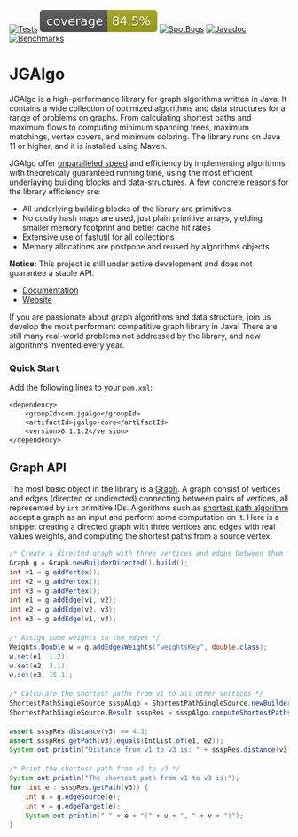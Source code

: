 
[![Tests](https://github.com/barakugav/JGAlgo/actions/workflows/tests.yaml/badge.svg)](https://github.com/barakugav/JGAlgo/actions/workflows/tests.yaml)
[![Coverage](https://github.com/barakugav/JGAlgo/blob/coverage/badges/jacoco.svg?raw=true)](https://github.com/barakugav/JGAlgo/tree/coverage)
[![SpotBugs](https://github.com/barakugav/JGAlgo/actions/workflows/spotbugs.yaml/badge.svg)](https://github.com/barakugav/JGAlgo/actions/workflows/spotbugs.yaml)
[![Javadoc](https://img.shields.io/badge/JavaDoc-Online-green)](https://barakugav.github.io/JGAlgo)
[![Benchmarks](https://github.com/barakugav/JGAlgo/actions/workflows/benchmarks.yaml/badge.svg)](https://github.com/barakugav/JGAlgo/actions/workflows/benchmarks.yaml)


# JGAlgo

JGAlgo is a high-performance library for graph algorithms written in Java. It contains a wide collection of optimized algorithms and data structures for a range of problems on graphs. From calculating shortest paths and maximum flows to computing minimum spanning trees, maximum matchings, vertex covers, and minimum coloring.
The library runs on Java 11 or higher, and it is installed using Maven.

JGAlgo offer [unparalleled speed]((https://github.com/barakugav/JGAlgo/actions/workflows/benchmarks.yaml)) and efficiency by implementing algorithms with theoreticaly guaranteed running time, using the most efficient underlaying building blocks and data-structures. A few concrete reasons for the library efficiency are:
- All underlying building blocks of the library are primitives
- No costly hash maps are used, just plain primitive arrays, yielding smaller memory footprint and better cache hit rates
- Extensive use of [fastutil](https://fastutil.di.unimi.it/) for all collections
- Memory allocations are postpone and reused by algorithms objects

**Notice:** This project is still under active development and does not guarantee a stable API.

* [Documentation](https://barakugav.github.io/JGAlgo)
* [Website](https://www.jgalgo.com/)

If you are passionate about graph algorithms and data structure, join us develop the most performant compatitive graph library in Java! There are still many real-world problems not addressed by the library, and new algorithms invented every year.

### Quick Start

Add the following lines to your `pom.xml`:
```
<dependency>
	<groupId>com.jgalgo</groupId>
	<artifactId>jgalgo-core</artifactId>
	<version>0.1.1.2</version>
</dependency>
```

## Graph API

The most basic object in the library is a [Graph](https://barakugav.github.io/JGAlgo/com/jgalgo/Graph.html). A graph consist of vertices and edges (directed or undirected) connecting between pairs of vertices, all represented by `int` primitive IDs. Algorithms such as [shortest path algorithm](https://barakugav.github.io/JGAlgo/com/jgalgo/ShortestPathSingleSource.html) accept a graph as an input and perform some computation on it. Here is a snippet creating a directed graph with three vertices and edges with real values weights, and computing the shortest paths from a source vertex:

```java
/* Create a directed graph with three vertices and edges between them */
Graph g = Graph.newBuilderDirected().build();
int v1 = g.addVertex();
int v2 = g.addVertex();
int v3 = g.addVertex();
int e1 = g.addEdge(v1, v2);
int e2 = g.addEdge(v2, v3);
int e3 = g.addEdge(v1, v3);

/* Assign some weights to the edges */
Weights.Double w = g.addEdgesWeights("weightsKey", double.class);
w.set(e1, 1.2);
w.set(e2, 3.1);
w.set(e3, 15.1);

/* Calculate the shortest paths from v1 to all other vertices */
ShortestPathSingleSource ssspAlgo = ShortestPathSingleSource.newBuilder().build();
ShortestPathSingleSource.Result ssspRes = ssspAlgo.computeShortestPaths(g, w, v1);

assert ssspRes.distance(v3) == 4.3;
assert ssspRes.getPath(v3).equals(IntList.of(e1, e2));
System.out.println("Distance from v1 to v3 is: " + ssspRes.distance(v3));

/* Print the shortest path from v1 to v3 */
System.out.println("The shortest path from v1 to v3 is:");
for (int e : ssspRes.getPath(v3)) {
	int u = g.edgeSource(e);
	int v = g.edgeTarget(e);
	System.out.println(" " + e + "(" + u + ", " + v + ")");
}
```
